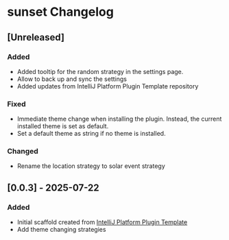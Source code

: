 <!-- Keep a Changelog guide -> https://keepachangelog.com -->

# sunset Changelog

## [Unreleased]
### Added
- Added tooltip for the random strategy in the settings page.
- Allow to back up and sync the settings
- Added updates from IntelliJ Platform Plugin Template repository

### Fixed
- Immediate theme change when installing the plugin. Instead, the current installed theme is set as default.
- Set a default theme as string if no theme is installed.

### Changed
- Rename the location strategy to solar event strategy

## [0.0.3] - 2025-07-22

### Added

- Initial scaffold created from [IntelliJ Platform Plugin Template](https://github.com/JetBrains/intellij-platform-plugin-template)
- Add theme changing strategies
